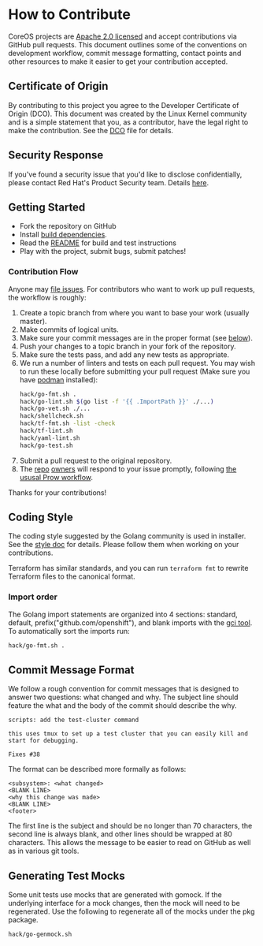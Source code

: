 # How to Contribute

CoreOS projects are [Apache 2.0 licensed](LICENSE) and accept contributions via
GitHub pull requests. This document outlines some of the conventions on
development workflow, commit message formatting, contact points and other
resources to make it easier to get your contribution accepted.

## Certificate of Origin

By contributing to this project you agree to the Developer Certificate of
Origin (DCO). This document was created by the Linux Kernel community and is a
simple statement that you, as a contributor, have the legal right to make the
contribution. See the [DCO](DCO) file for details.

## Security Response

If you've found a security issue that you'd like to disclose confidentially, please contact Red Hat's Product Security team.
Details [here][security].

## Getting Started

- Fork the repository on GitHub
- Install [build dependencies](docs/dev/dependencies.md).
- Read the [README](README.md) for build and test instructions
- Play with the project, submit bugs, submit patches!

### Contribution Flow

Anyone may [file issues][new-issue].
For contributors who want to work up pull requests, the workflow is roughly:

1. Create a topic branch from where you want to base your work (usually master).
2. Make commits of logical units.
3. Make sure your commit messages are in the proper format (see [below](#commit-message-format)).
4. Push your changes to a topic branch in your fork of the repository.
5. Make sure the tests pass, and add any new tests as appropriate.
6. We run a number of linters and tests on each pull request.
    You may wish to run these locally before submitting your pull request (Make sure you have [podman][podman-install] installed):
    ```sh
    hack/go-fmt.sh .
    hack/go-lint.sh $(go list -f '{{ .ImportPath }}' ./...)
    hack/go-vet.sh ./...
    hack/shellcheck.sh
    hack/tf-fmt.sh -list -check
    hack/tf-lint.sh
    hack/yaml-lint.sh
    hack/go-test.sh
    ```
7. Submit a pull request to the original repository.
8. The [repo](OWNERS) [owners](OWNERS_ALIASES) will respond to your issue promptly, following [the ususal Prow workflow][prow-review].

Thanks for your contributions!

## Coding Style

The coding style suggested by the Golang community is used in installer. See the [style doc][golang-style] for details. Please follow them when working on your contributions.

Terraform has similar standards, and you can run `terraform fmt` to rewrite Terraform files to the canonical format.

### Import order

The Golang import statements are organized into 4 sections: standard, default, prefix("github.com/openshift"), and blank imports with the [gci tool][gci-tool]. To automatically sort the imports run:
```sh
hack/go-fmt.sh .
```

## Commit Message Format

We follow a rough convention for commit messages that is designed to answer two
questions: what changed and why. The subject line should feature the what and
the body of the commit should describe the why.

```
scripts: add the test-cluster command

this uses tmux to set up a test cluster that you can easily kill and
start for debugging.

Fixes #38
```

The format can be described more formally as follows:

```
<subsystem>: <what changed>
<BLANK LINE>
<why this change was made>
<BLANK LINE>
<footer>
```

The first line is the subject and should be no longer than 70 characters, the
second line is always blank, and other lines should be wrapped at 80 characters.
This allows the message to be easier to read on GitHub as well as in various
git tools.

## Generating Test Mocks

Some unit tests use mocks that are generated with gomock. If the underlying interface for a mock changes, then the mock will need to be regenerated. Use the following to regenerate all of the mocks under the pkg package.

```sh
hack/go-genmock.sh
```

[gci-tool]: https://github.com/daixiang0/gci
[golang-style]: https://github.com/golang/go/wiki/CodeReviewComments
[new-issue]: https://github.com/openshift/installer/issues/new
[podman-install]: https://podman.io/getting-started/installation
[prow-review]: https://github.com/kubernetes/community/blob/master/contributors/guide/owners.md#the-code-review-process
[security]: https://access.redhat.com/security/team/contact
